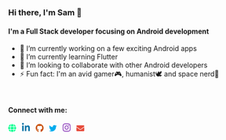 <link rel="stylesheet" href="https://use.fontawesome.com/releases/v5.6.1/css/all.css" integrity="sha384-gfdkjb5BdAXd+lj+gudLWI+BXq4IuLW5IT+brZEZsLFm++aCMlF1V92rMkPaX4PP" crossorigin="anonymous"/>

### Hi there, I'm Sam 👋

#### I'm a Full Stack developer focusing on Android development
- 🔭 I’m currently working on a few exciting Android apps
- 🌱 I’m currently learning Flutter
- 👯 I’m looking to collaborate with other Android developers
- ⚡ Fun fact: I'm an avid gamer🎮, humanist🕊️ and space nerd🌌
<br />

#### Connect with me:
[<img src="social_website.svg" width="16" />][website]&nbsp;&nbsp;
[<img src="social_linkedin.svg" width="16" />][linkedin]&nbsp;&nbsp;
[<img src="social_github.svg" width="16" />][github]&nbsp;&nbsp;
[<img src="social_twitter.svg" width="16" />][twitter]&nbsp;&nbsp;
[<img src="social_instagram.svg" width="16" />][instagram]&nbsp;&nbsp;
[<img src="social_email.svg" width="16" />][email]&nbsp;&nbsp;

<br />
<br />

[website]: https://www.samstenner.com
[linkedin]: https://www.linkedin.com/in/SamStenner
[gitHub]: https://github.com/SamStenner/
[twitter]: https://www.twitter.com/SamOfStenner
[instagram]: https://www.instagram.com/Samwise_Stenner/
[email]: mailto:contact@samstenner.com
